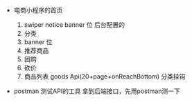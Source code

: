 - 电商小程序的首页
  1. swiper notice banner 位
  后台配置的
  2. 分类
  3. banner 位
  4. 推荐商品
  5. 团购
  6. 砍价
  7. 商品列表  goods  Api(20+page+onReachBottom)  分类挂钩

- postman
  测试API的工具 拿到后端接口，先用postman测一下